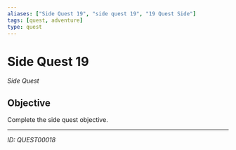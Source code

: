 ```yaml
---
aliases: ["Side Quest 19", "side quest 19", "19 Quest Side"]
tags: [quest, adventure]
type: quest
---
```


# Side Quest 19

*Side Quest*

## Objective
Complete the side quest objective.

---
*ID: QUEST00018*